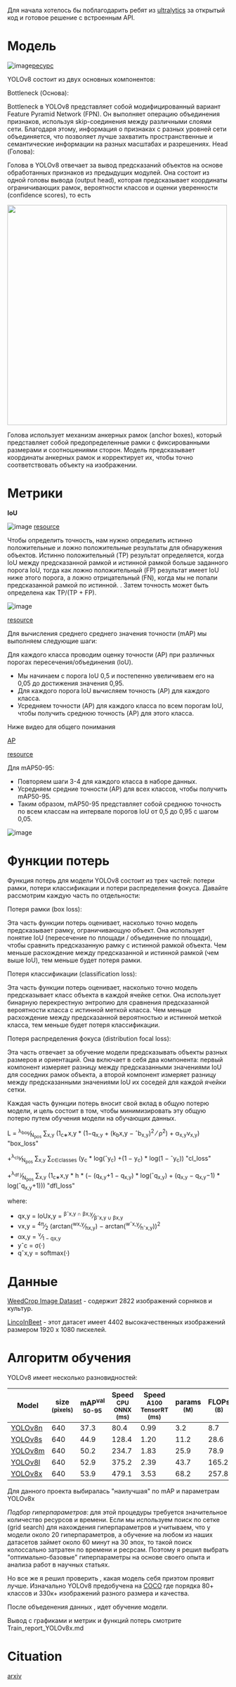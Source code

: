 Для начала хотелось бы поблагодарить ребят из [ultralytics](https://github.com/ultralytics) за открытый код и готовое решение с встроенным API.
# Модель
![image](https://github.com/Fordreign/Tg_bot_detection_weed/assets/69246960/629b0624-b97b-4c95-b554-2bb1239eaef0)[ресурс](https://github.com/ultralytics/ultralytics/issues/189)

YOLOv8 состоит из двух основных компонентов:

Bottleneck (Основа):

Bottleneck  в YOLOv8 представляет собой модифицированный вариант Feature Pyramid Network (FPN).
Он выполняет операцию объединения признаков, используя skip-соединения между различными слоями сети.
Благодаря этому, информация о признаках с разных уровней сети объединяется, что позволяет лучше захватить пространственные и семантические информации на разных масштабах и разрешениях.
Head (Голова):

Голова в YOLOv8 отвечает за вывод предсказаний объектов на основе обработанных признаков из предыдущих модулей.
Она состоит из одной головы вывода (output head), которая предсказывает координаты ограничивающих рамок, вероятности классов и оценки уверенности (confidence scores), то есть 
<p float="midle">
  <img src="https://github.com/Fordreign/Detection_weed/assets/69246960/c3354205-d384-4bd7-ac24-6aa1dcb4be18" width="500" lendth=500 /> 
</p>
Голова использует механизм анкерных рамок (anchor boxes), который представляет собой предопределенные рамки с фиксированными размерами и соотношениями сторон. Модель предсказывает координаты анкерных рамок и корректирует их, чтобы точно соответствовать объекту на изображении.

# Метрики
**IoU**

![image](https://github.com/Fordreign/Tg_bot_detection_weed/assets/69246960/2dbfcd8d-265c-4a34-8b9c-d60373a902bf)
[resource](https://pyimagesearch.com/2016/11/07/intersection-over-union-iou-for-object-detection/)

Чтобы определить точность, нам нужно определить истинно положительные и ложно положительные результаты для обнаружения объектов. Истинно положительный (TP) результат определяется, когда IoU между предсказанной рамкой и истинной рамкой больше заданного порога IoU, тогда как ложно положительный (FP) результат имеет IoU ниже этого порога, а ложно отрицательный (FN), когда мы не попали предсказанной рамкой по истинной. . Затем точность может быть определена как TP/(TP + FP).

![image](https://github.com/Fordreign/Tg_bot_detection_weed/assets/69246960/f56e950b-25ec-4e4d-a3f7-136211a5c231)

[resource](https://github.com/Fordreign/Tg_bot_detection_weed/assets/69246960/f56e950b-25ec-4e4d-a3f7-136211a5c231)

Для вычисления среднего среднего значения точности (mAP) мы выполняем следующие шаги:

Для каждого класса проводим оценку точности (AP) при различных порогах пересечения/объединения (IoU).
* Мы начинаем с порога IoU 0,5 и постепенно увеличиваем его на 0,05 до достижения значения 0,95.
* Для каждого порога IoU вычисляем точность (AP) для каждого класса.
* Усредняем точности (AP) для каждого класса по всем порогам IoU, чтобы получить среднюю точность (AP) для этого класса.

Ниже видео для общего понимания

[AP](https://github.com/Fordreign/Tg_bot_detection_weed/assets/69246960/66d13ac0-fb24-4850-88a2-31c019805147)

[resource](https://blog.roboflow.com/mean-average-precision/)

Для mAP50-95:

* Повторяем шаги 3-4 для каждого класса в наборе данных.
* Усредняем средние точности (AP) для всех классов, чтобы получить mAP50-95.
* Таким образом, mAP50-95 представляет собой среднюю точность по всем классам на интервале порогов IoU от 0,5 до 0,95 с шагом 0,05.

![image](https://github.com/Fordreign/Tg_bot_detection_weed/assets/69246960/3a6da4e2-2fdd-45c9-82aa-873f350685c7)
# Функции потерь
Функция потерь для модели YOLOv8 состоит из трех частей: потери рамки, потери классификации и потери распределения фокуса. Давайте рассмотрим каждую часть по отдельности:

Потеря рамки (box loss):

Эта часть функции потерь оценивает, насколько точно модель предсказывает рамку, ограничивающую объект.
Она использует понятие IoU (пересечение по площади / объединение по площади), чтобы сравнить предсказанную рамку с истинной рамкой объекта.
Чем меньше расхождение между предсказанной и истинной рамкой (чем выше IoU), тем меньше будет потеря рамки.

Потеря классификации (classification loss):

Эта часть функции потерь оценивает, насколько точно модель предсказывает класс объекта в каждой ячейке сетки.
Она использует бинарную перекрестную энтропию для сравнения предсказанной вероятности класса с истинной меткой класса.
Чем меньше расхождение между предсказанной вероятностью и истинной меткой класса, тем меньше будет потеря классификации.

Потеря распределения фокуса (distribution focal loss):

Эта часть отвечает за обучение модели предсказывать объекты разных размеров и ориентаций.
Она включает в себя два компонента: первый компонент измеряет разницу между предсказанными значениями IoU для соседних рамок объекта, а второй компонент измеряет разницу между предсказанными значениями IoU их соседей для каждой ячейки сетки.

Каждая часть функции потерь вносит свой вклад в общую потерю модели, и цель состоит в том, чтобы минимизировать эту общую потерю путем обучения модели на обучающих данных.


L = <sup>λ<sub>box</sub></sup>&frasl;<sub>N<sub>pos</sub></sub> &sum;<sub>x,y</sub> (1<sub>c∗</sub>x,y * (1−q<sub>x,y</sub> + 
(k<sub>b</sub>x,y − ˆb<sub>x,y</sub>)<sup>2</sup> &frasl; ρ<sup>2</sup>) + α<sub>x,y</sub>ν<sub>x,y</sub>) "box_loss"
 
 +<sup>λ<sub>cls</sub></sup>&frasl;<sub>N<sub>pos</sub></sub> &sum;<sub>x,y</sub> &sum;<sub>c∈classes</sub> (y<sub>c</sub> * log(ˆy<sub>c</sub>) +(1 − y<sub>c</sub>) * log(1 − ˆy<sub>c</sub>))       "cl_loss"
 
 +<sup>λ<sub>df l</sub></sup>&frasl;<sub>N<sub>pos</sub></sub> &sum;<sub>x,y</sub> (1<sub>c∗</sub>x,y * h * (− (q<sub>x,y</sub>+1 − q<sub>x,y</sub>) * log(ˆq<sub>x,y</sub>) + (q<sub>x,y</sub> − q<sub>x,y</sub>−1) * log(ˆq<sub>x,y</sub>+1))) "dfl_loss"
<p>where:</p>
<ul>
  <li>qx,y = IoUx,y = <sup>βˆx,y ∩ βx,y</sup>&frasl;<sub>βˆx,y ∪ βx,y</sub></li>
  <li>νx,y = <sup>4π</sup>&frasl;<sub>2</sub> (arctan(<sup>wx,y</sup>&frasl;<sub>hx,y</sub>) − arctan(<sup>wˆx,y</sup>&frasl;<sub>hˆx,y</sub>))<sup>2</sup></li>
  <li>αx,y = <sup>ν</sup>&frasl;<sub>1 − qx,y</sub></li>
  <li>yˆc = σ(·)</li>
  <li>qˆx,y = softmax(·)</li>
</ul>

# Данные 
[WeedCrop Image Dataset](https://www.kaggle.com/datasets/vinayakshanawad/weedcrop-image-dataset) - содержит 2822 изображений сорняков и культур.

[LincoInBeet](https://datasets.activeloop.ai/docs/ml/datasets/lincolnbeet-dataset/#lincoinbeet-dataset) - этот датасет имеет 4402 высокачественных изображений размером 1920 x 1080 пискелей. 

# Алгоритм обучения 
YOLOv8 имеет несколько разновидностей: 
<div class="md-typeset__table"><table>
<thead>
<tr>
<th>Model</th>
<th>size<br><sup>(pixels)</sup></th>
<th>mAP<sup>val<br>50-95</sup></th>
<th>Speed<br><sup>CPU ONNX<br>(ms)</sup></th>
<th>Speed<br><sup>A100 TensorRT<br>(ms)</sup></th>
<th>params<br><sup>(M)</sup></th>
<th>FLOPs<br><sup>(B)</sup></th>
</tr>
</thead>
<tbody>
<tr>
<td><a href="https://github.com/ultralytics/assets/releases/download/v0.0.0/yolov8n.pt">YOLOv8n</a></td>
<td>640</td>
<td>37.3</td>
<td>80.4</td>
<td>0.99</td>
<td>3.2</td>
<td>8.7</td>
</tr>
<tr>
<td><a href="https://github.com/ultralytics/assets/releases/download/v0.0.0/yolov8s.pt">YOLOv8s</a></td>
<td>640</td>
<td>44.9</td>
<td>128.4</td>
<td>1.20</td>
<td>11.2</td>
<td>28.6</td>
</tr>
<tr>
<td><a href="https://github.com/ultralytics/assets/releases/download/v0.0.0/yolov8m.pt">YOLOv8m</a></td>
<td>640</td>
<td>50.2</td>
<td>234.7</td>
<td>1.83</td>
<td>25.9</td>
<td>78.9</td>
</tr>
<tr>
<td><a href="https://github.com/ultralytics/assets/releases/download/v0.0.0/yolov8l.pt">YOLOv8l</a></td>
<td>640</td>
<td>52.9</td>
<td>375.2</td>
<td>2.39</td>
<td>43.7</td>
<td>165.2</td>
</tr>
<tr>
<td><a href="https://github.com/ultralytics/assets/releases/download/v0.0.0/yolov8x.pt">YOLOv8x</a></td>
<td>640</td>
<td>53.9</td>
<td>479.1</td>
<td>3.53</td>
<td>68.2</td>
<td>257.8</td>
</tr>
</tbody>
</table></div>

Для данного проекта выбиралась "наилучшая" по mAP и параметрам YOLOv8x

*Подбор гиперпараметров*: для этой процедуры требуется значительное количество ресурсов и времени. Если мы используем поиск по сетке (grid search) для нахождения гиперпараметров и учитываем, что у модели около 20 гиперпараметров, а обучение на любом из наших датасетов займет около 60 минут на 30 эпох, то такой поиск колоссально затратен по времени и ресрсам. Поэтому я решил выбрать "оптимально-базовые" гиперпараметры на основе своего опыта и анализа работ в научных статьях.

Но все же я решил проверить , какая модель себя приэтом проявит лучше.
Изначально YOLOv8 предобучена на [COCO](https://cocodataset.org/#home) где порядка 80+ классов и 330к+ изображений разного размера и качества.

После объеденения данных , идет обучение модели.

Вывод с графиками и метрик и функций потерь смотрите Train_report_YOLOv8x.md

# Cituation
[arxiv](https://arxiv.org/pdf/2305.09972.pdf)
